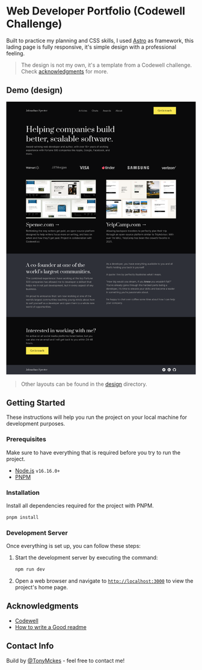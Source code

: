 # Web Developer Portfolio (Codewell Challenge)

Built to practice my planning and CSS skills, I used [Astro](https://astro.build/) as framework, this lading page is fully responsive, it's simple design with a professional feeling.

> The design is not my own, it's a template from a Codewell challenge. Check [acknowledgments](#acknowledgments) for more.

## Demo (design)

![Landing Page — Desktop](./design/Landing%20Page%20-%20Desktop%20View.png)

> Other layouts can be found in the [design](./design) directory.

## Getting Started

These instructions will help you run the project on your local machine for development purposes.

### Prerequisites

Make sure to have everything that is required before you try to run the project.

- [Node.js](https://nodejs.org/en/download/) `v16.16.0+`
- [PNPM](https://pnpm.io/installation)

### Installation

Install all dependencies required for the project with PNPM.

```bash
pnpm install
```

### Development Server

Once everything is set up, you can follow these steps:

1. Start the development server by executing the command:

   ```bash
   npm run dev
   ```

2. Open a web browser and navigate to [`http://localhost:3000`](https://localhost:3000/) to view the project's home page.

## Acknowledgments

- [Codewell](https://www.codewell.cc/)
- [How to write a Good readme](https://bulldogjob.com/news/449-how-to-write-a-good-readme-for-your-github-project)

## Contact Info

Build by [@TonyMckes](https://tonymckes.vercel.app/) - feel free to contact me!
